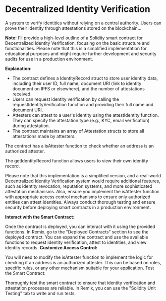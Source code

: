 # Decentralized Identity Verification 

A system to verify identities without relying on a central authority. Users can prove their identity through attestations stored on the blockchain...

__Note:__ I'll provide a high-level outline of a Solidity smart contract for Decentralized Identity Verification, focusing on the basic structure and functionalities. Please note that this is a simplified implementation for educational purposes and might require further development and security audits for use in a production environment.

__Explanation:__

 - The contract defines a IdentityRecord struct to store user identity data, including their user ID, full name, document URI (link to identity document on IPFS or elsewhere), and the number of attestations received.
 - Users can request identity verification by calling the requestIdentityVerification function and providing their full name and document URI.
 - Attesters can attest to a user's identity using the attestIdentity function. They can specify the attestation type (e.g., KYC, email verification) during attestation.
 - The contract maintains an array of Attestation structs to store all attestations made by attesters.

The contract has a isAttester function to check whether an address is an authorized attester.

The getIdentityRecord function allows users to view their own identity record.

Please note that this implementation is a simplified version, and a real-world Decentralized Identity Verification system would require additional features, such as identity revocation, reputation systems, and more sophisticated attestation mechanisms. Also, ensure you implement the isAttester function with appropriate access control mechanisms to ensure only authorized entities can attest identities. Always conduct thorough testing and ensure security before deploying smart contracts in a production environment.

__Interact with the Smart Contract:__

Once the contract is deployed, you can interact with it using the provided functions. In Remix, go to the "Deployed Contracts" section to see the deployed contract. You can expand the contract and use the available functions to request identity verification, attest to identities, and view identity records.
__Customize Access Control:__

You will need to modify the isAttester function to implement the logic for checking if an address is an authorized attester. This can be based on roles, specific rules, or any other mechanism suitable for your application.
Test the Smart Contract:

Thoroughly test the smart contract to ensure that identity verification and attestation processes are reliable. In Remix, you can use the "Solidity Unit Testing" tab to write and run tests.

